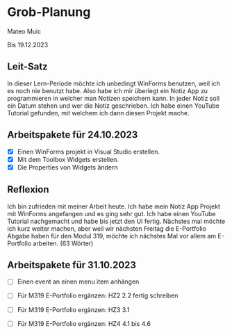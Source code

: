 # Grob-Planung

Mateo Muic

Bis 19.12.2023

## Leit-Satz

In dieser Lern-Periode möchte ich unbedingt WinForms benutzen, weil ich es noch nie benutzt habe. Also habe ich mir überlegt ein Notiz App zu programmieren in welcher man Notizen speichern kann. In jeder Notiz soll ein Datum stehen und wer die Notiz geschrieben. Ich habe einen YouTube Tutorial gefunden, mit welchem ich dann diesen Projekt mache.  

## Arbeitspakete für 24.10.2023
- [x]  Einen WinForms projekt in Visual Studio erstellen.
- [x]  Mit dem Toolbox Widgets erstellen.
- [x]  Die Properties von Widgets ändern

## Reflexion
Ich bin zufrieden mit meiner Arbeit heute. Ich habe mein Notiz App Projekt mit WinForms angefangen und es ging sehr gut. Ich habe einen YouTube Tutorial nachgemacht und habe bis jetzt den UI fertig. Nächstes mal möchte ich kurz weiter machen, aber weil wir nächsten Freitag die E-Portfolio Abgabe haben für den Modul 319, möchte ich nächstes Mal vor allem am E-Portfolio arbeiten. (63 Wörter)
## Arbeitspakete für 31.10.2023
- [ ] Einen event an einen menu item anhängen
- [ ] Für M319 E-Portfolio ergänzen: HZ2 2.2 fertig schreiben
- [ ] Für M319 E-Portfolio ergänzen: HZ3 3.1
- [ ] Für M319 E-Portfolio ergänzen: HZ4 4.1 bis 4.6
      
      

